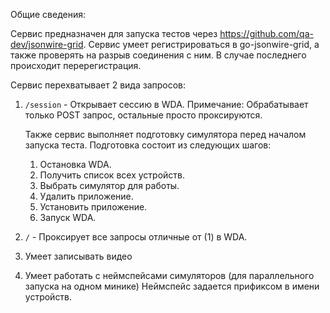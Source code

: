 Общие сведения:

Сервис предназначен для запуска тестов через https://github.com/qa-dev/jsonwire-grid.
Сервис умеет регистрироваться в go-jsonwire-grid, а также проверять на разрыв соединения с ним.
В случае последнего происходит перерегистрация.

Сервис перехватывает 2 вида запросов:

1.
    `/session` - Открывает сессию в WDA.
    Примечание: Обрабатывает только POST запрос, остальные просто проксируются.

    Также сервис выполняет подготовку симулятора перед началом запуска теста.
    Подготовка состоит из следующих шагов:
    1. Остановка WDA.
    2. Получить список всех устройств.
    3. Выбрать симулятор для работы.
    4. Удалить приложение.
    5. Установить приложение.
    6. Запуск WDA.

2.
    `/` - Проксирует все запросы отличные от (1) в WDA.

3. Умеет записывать видео
4. Умеет работать с неймспейсами симуляторов (для параллельного запуска на одном минике)
   Неймспейс задается прификсом в имени устройств.